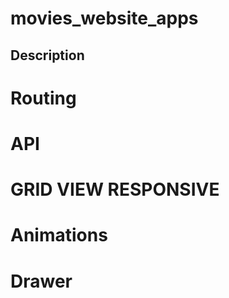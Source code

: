 # movies_website_apps

## Description

# Routing 
# API
# GRID VIEW RESPONSIVE
# Animations
# Drawer